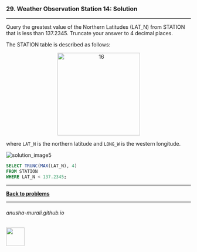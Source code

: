 ### 29. Weather Observation Station 14: Solution

---
Query the greatest value of the Northern Latitudes (LAT_N) from STATION that is less than 137.2345. Truncate your answer to 4 decimal places.

The STATION table is described as follows:

<p align="center">
<img width="225" alt="16" src="https://github.com/user-attachments/assets/32081b67-bab3-4d54-9780-cbf8cc7abee7" />
</p>

where `LAT_N` is the northern latitude and `LONG_W` is the western longitude.

![solution_image5](https://github.com/user-attachments/assets/82f796e0-28cb-4ef0-bcdc-1a701ce7db53)

```sql
SELECT TRUNC(MAX(LAT_N), 4)
FROM STATION
WHERE LAT_N < 137.2345;
```

---

**[Back to problems](./problems.md)**

* * *
###### anusha-murali.github.io

<img src="https://github.com/anusha-murali/anusha-murali.github.io/assets/111596338/639243aa-2857-4595-a65a-7852762bb002" width="50" height="50"/>
